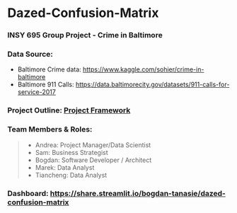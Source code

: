 # **Dazed-Confusion-Matrix**
### INSY 695 Group Project - Crime in Baltimore
### Data Source: 
- Baltimore Crime data: https://www.kaggle.com/sohier/crime-in-baltimore 
- Baltimore 911 Calls: https://data.baltimorecity.gov/datasets/911-calls-for-service-2017
### Project Outline: [Project Framework](https://github.com/McGill-MMA-EnterpriseAnalytics/Dazed-Confusion-Matrix/tree/master/Project_Framework)
### Team Members & Roles: 
 > * Andrea: Project Manager/Data Scientist
 > * Sam: Business Strategist
 > * Bogdan: Software Developer / Architect
 > * Marek: Data Analyst
 > * Tiancheng: Data Analyst
### Dashboard: https://share.streamlit.io/bogdan-tanasie/dazed-confusion-matrix
